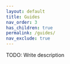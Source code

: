 ```yaml
---
layout: default
title: Guides
nav_order: 3
has_children: true
permalink: /guides/
nav_exclude: true
---
```


TODO: Write description
